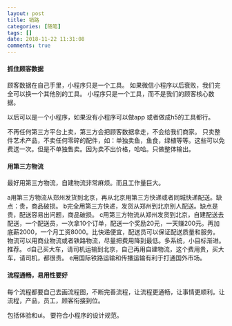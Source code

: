 ```yaml
---
layout: post
title: 销路
categories: [随笔]
tags: []
date: 2018-11-22 11:31:08
comments: true
---
```


#### 抓住顾客数据

顾客数据在自己手里，小程序只是一个工具。
如果微信小程序以后衰败，我们完全可以换一个其他别的工具。
小程序只是一个工具，而不是我们的顾客核心数据。

以后可以是一个小程序，如果没有小程序可以做app
或者做成h5的工具都行。

不再任何第三方平台上卖，第三方会把顾客数据拿走，不会给我们商家。
只卖整件艺术产品，不卖任何零碎的配件，如：单独卖鱼，鱼食，绿植等等。这些可以免费送一次。但是不单独售卖。因为卖不出价格，哈哈。只做整体输出。

#### 用第三方物流

最好用第三方物流，自建物流非常麻烦。而且工作量巨大。

a用第三方物流从郑州发货到北京，再从北京用第三方快递或者同城快递配送。缺点：贵，商品破损。
b完全用第三方快递，发货从郑州到北京别人配送。缺点是贵，配送容易出问题，商品破损。
c用第三方物流从郑州发货到北京，自建配送去配送，一个配送员，一次拿10个订单，配送一个奖励20元，一天赚200元。再加底薪2000，一个月工资8000。比快递便宜，配送员可以保证配送质量和服务。
物流可以用商业物流或者铁路物流，尽量把费用降到最低。多系统，小目标渐进。推荐。
d自己买大车，请司机运输到北京，自己再用自建物流，这个费用贵，买大车，请司机，都很贵。
e用国际铁路运输和传播运输有利于打通国外市场。

#### 流程通畅，易用性要好

每个流程都要自己去画流程图，不断完善流程，让流程更通畅，让事情更顺利。让流程，产品，员工，顾客衔接到位。

包括体验和ui。
要符合小程序的设计规范。



